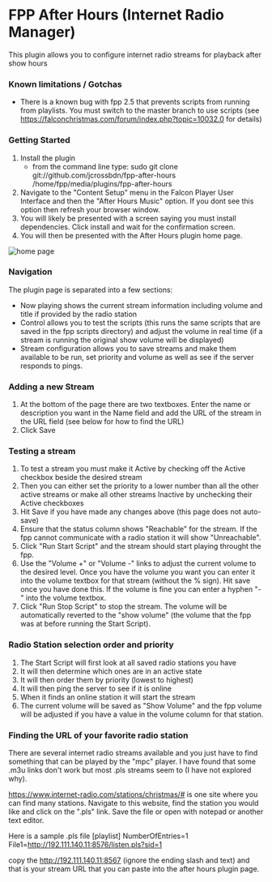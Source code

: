 # FPP After Hours (Internet Radio Manager)

This plugin allows you to configure internet radio streams for playback after show hours

### Known limitations / Gotchas
  - There is a known bug with fpp 2.5 that prevents scripts from running from playlists. You must switch to the master branch to use scripts (see https://falconchristmas.com/forum/index.php?topic=10032.0 for details)
  
### Getting Started
1. Install the plugin
   - from the command line type: sudo git clone git://github.com/jcrossbdn/fpp-after-hours /home/fpp/media/plugins/fpp-after-hours
2. Navigate to the "Content Setup" menu in the Falcon Player User Interface and then the "After Hours Music" option. If you dont see this option then refresh your browser window.
3. You will likely be presented with a screen saying you must install dependencies.  Click install and wait for the confirmation screen.
4. You will then be presented with the After Hours plugin home page.

![home page](https://raw.github.com/jcrossbdn/fpp-after-hours/master/pluginHomePage.jpg)

### Navigation
The plugin page is separated into a few sections:
- Now playing shows the current stream information including volume and title if provided by the radio station
- Control allows you to test the scripts (this runs the same scripts that are saved in the fpp scripts directory) and adjust the volume in real time (if a stream is running the original show volume will be displayed)
- Stream configuration allows you to save streams and make them available to be run, set priority and volume as well as see if the server responds to pings.

### Adding a new Stream
1. At the bottom of the page there are two textboxes.  Enter the name or description you want in the Name field and add the URL of the stream in the URL field (see below for how to find the URL)
2. Click Save

### Testing a stream
1. To test a stream you must make it Active by checking off the Active checkbox beside the desired stream
2. Then you can either set the priority to a lower number than all the other active streams or make all other streams Inactive by unchecking their Active checkboxes
3. Hit Save if you have made any changes above (this page does not auto-save)
4. Ensure that the status column shows "Reachable" for the stream.  If the fpp cannot communicate with a radio station it will show "Unreachable".
5. Click "Run Start Script" and the stream should start playing throught the fpp.
6. Use the "Volume +" or "Volume -" links to adjust the current volume to the desired level. Once you have the volume you want you can enter it into the volume textbox for that stream (without the % sign). Hit save once you have done this. If the volume is fine you can enter a hyphen "-" into the volume textbox.
7. Click "Run Stop Script" to stop the stream.  The volume will be automatically reverted to the "show volume" (the volume that the fpp was at before running the Start Script).

### Radio Station selection order and priority
1. The Start Script will first look at all saved radio stations you have
2. It will then determine which ones are in an active state
3. It will then order them by priority (lowest to highest)
4. It will then ping the server to see if it is online
5. When it finds an online station it will start the stream
6. The current volume will be saved as "Show Volume" and the fpp volume will be adjusted if you have a value in the volume column for that station.


### Finding the URL of your favorite radio station
There are several internet radio streams available and you just have to find something that can be played by the "mpc" player.  I have found that some .m3u links don't work but most .pls streams seem to (I have not explored why).

https://www.internet-radio.com/stations/christmas/# is one site where you can find many stations.  Navigate to this website, find the station you would like and click on the ".pls" link.  Save the file or open with notepad or another text editor.

Here is a sample .pls file
[playlist]
NumberOfEntries=1
File1=http://192.111.140.11:8576/listen.pls?sid=1

copy the http://192.111.140.11:8567 (ignore the ending slash and text) and that is your stream URL that you can paste into the after hours plugin page.
